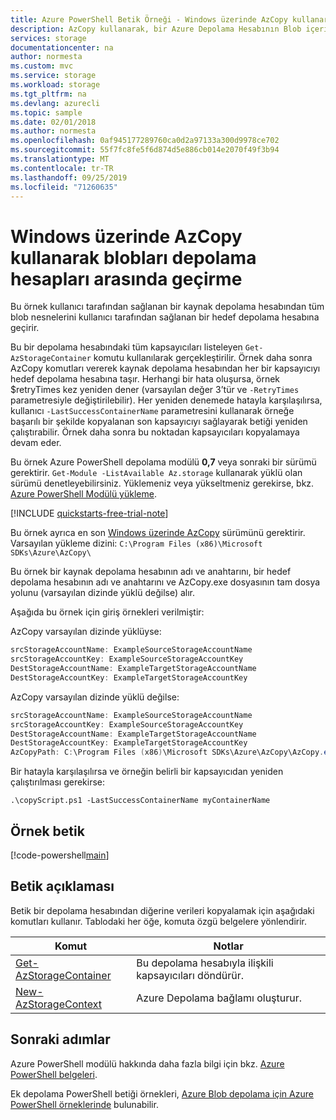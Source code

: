 ```yaml
---
title: Azure PowerShell Betik Örneği - Windows üzerinde AzCopy kullanarak blobları depolama hesapları arasında geçirme | Microsoft Docs
description: AzCopy kullanarak, bir Azure Depolama Hesabının Blob içeriklerini diğerine kopyalar.
services: storage
documentationcenter: na
author: normesta
ms.custom: mvc
ms.service: storage
ms.workload: storage
ms.tgt_pltfrm: na
ms.devlang: azurecli
ms.topic: sample
ms.date: 02/01/2018
ms.author: normesta
ms.openlocfilehash: 0af945177289760ca0d2a97133a300d9978ce702
ms.sourcegitcommit: 55f7fc8fe5f6d874d5e886cb014e2070f49f3b94
ms.translationtype: MT
ms.contentlocale: tr-TR
ms.lasthandoff: 09/25/2019
ms.locfileid: "71260635"
---
```

# <a name="migrate-blobs-across-storage-accounts-using-azcopy-on-windows"></a>Windows üzerinde AzCopy kullanarak blobları depolama hesapları arasında geçirme

Bu örnek kullanıcı tarafından sağlanan bir kaynak depolama hesabından tüm blob nesnelerini kullanıcı tarafından sağlanan bir hedef depolama hesabına geçirir. 

Bu bir depolama hesabındaki tüm kapsayıcıları listeleyen `Get-AzStorageContainer` komutu kullanılarak gerçekleştirilir. Örnek daha sonra AzCopy komutları vererek kaynak depolama hesabından her bir kapsayıcıyı hedef depolama hesabına taşır. Herhangi bir hata oluşursa, örnek $retryTimes kez yeniden dener (varsayılan değer 3’tür ve `-RetryTimes` parametresiyle değiştirilebilir). Her yeniden denemede hatayla karşılaşılırsa, kullanıcı `-LastSuccessContainerName` parametresini kullanarak örneğe başarılı bir şekilde kopyalanan son kapsayıcıyı sağlayarak betiği yeniden çalıştırabilir. Örnek daha sonra bu noktadan kapsayıcıları kopyalamaya devam eder.

Bu örnek Azure PowerShell depolama modülü **0,7** veya sonraki bir sürümü gerektirir. `Get-Module -ListAvailable Az.storage` kullanarak yüklü olan sürümü denetleyebilirsiniz. Yüklemeniz veya yükseltmeniz gerekirse, bkz. [Azure PowerShell Modülü yükleme](/powershell/azure/install-Az-ps). 

[!INCLUDE [quickstarts-free-trial-note](../../../includes/quickstarts-free-trial-note.md)]

Bu örnek ayrıca en son [Windows üzerinde AzCopy](https://aka.ms/downloadazcopy) sürümünü gerektirir. Varsayılan yükleme dizini: `C:\Program Files (x86)\Microsoft SDKs\Azure\AzCopy\`

Bu örnek bir kaynak depolama hesabının adı ve anahtarını, bir hedef depolama hesabının adı ve anahtarını ve AzCopy.exe dosyasının tam dosya yolunu (varsayılan dizinde yüklü değilse) alır.

Aşağıda bu örnek için giriş örnekleri verilmiştir:

AzCopy varsayılan dizinde yüklüyse:
```powershell
srcStorageAccountName: ExampleSourceStorageAccountName
srcStorageAccountKey: ExampleSourceStorageAccountKey
DestStorageAccountName: ExampleTargetStorageAccountName
DestStorageAccountKey: ExampleTargetStorageAccountKey
```

AzCopy varsayılan dizinde yüklü değilse:

```Powershell
srcStorageAccountName: ExampleSourceStorageAccountName
srcStorageAccountKey: ExampleSourceStorageAccountKey
DestStorageAccountName: ExampleTargetStorageAccountName
DestStorageAccountKey: ExampleTargetStorageAccountKey
AzCopyPath: C:\Program Files (x86)\Microsoft SDKs\Azure\AzCopy\AzCopy.exe
```

Bir hatayla karşılaşılırsa ve örneğin belirli bir kapsayıcıdan yeniden çalıştırılması gerekirse: 

`.\copyScript.ps1 -LastSuccessContainerName myContainerName`

## <a name="sample-script"></a>Örnek betik

[!code-powershell[main](../../../powershell_scripts/storage/migrate-blobs-between-accounts/migrate-blobs-between-accounts.ps1 "Migrate blobs between storage accounts.")]

## <a name="script-explanation"></a>Betik açıklaması

Betik bir depolama hesabından diğerine verileri kopyalamak için aşağıdaki komutları kullanır. Tablodaki her öğe, komuta özgü belgelere yönlendirir.

| Komut | Notlar |
|---|---|
| [Get-AzStorageContainer](/powershell/module/az.storage/Get-AzStorageContainer) | Bu depolama hesabıyla ilişkili kapsayıcıları döndürür. |
| [New-AzStorageContext](/powershell/module/az.storage/New-AzStorageContext) | Azure Depolama bağlamı oluşturur. |

## <a name="next-steps"></a>Sonraki adımlar

Azure PowerShell modülü hakkında daha fazla bilgi için bkz. [Azure PowerShell belgeleri](/powershell/azure/overview).

Ek depolama PowerShell betiği örnekleri, [Azure Blob depolama için Azure PowerShell örneklerinde](../blobs/storage-samples-blobs-powershell.md) bulunabilir.
